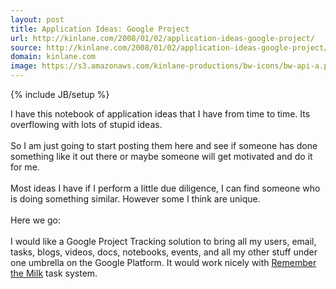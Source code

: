 ```yaml
---
layout: post
title: Application Ideas: Google Project
url: http://kinlane.com/2008/01/02/application-ideas-google-project/
source: http://kinlane.com/2008/01/02/application-ideas-google-project/
domain: kinlane.com
image: https://s3.amazonaws.com/kinlane-productions/bw-icons/bw-api-a.png
---
```

{% include JB/setup %}

<p>
     I have this notebook of application ideas that I have from time to time. Its overflowing with lots of stupid ideas.
     <br />
     <br />
     So I am just going to start posting them here and see if someone has done something like it out there or maybe someone will get motivated and do it for me.
     <br />
     <br />
     Most ideas I have if I perform a little due diligence, I can find someone who is doing something similar. However some I think are unique.
     <br />
     <br />
     Here we go:
     <br />
     <br />
     I would like a <span class="c1">Google Project Tracking</span> solution to bring all my users, email, tasks, blogs, videos, docs, notebooks, events, and all my other stuff under one umbrella on the Google Platform. It would work nicely with <a href="http://www.rememberthemilk.com/">Remember the Milk</a> task system.
</p>